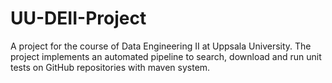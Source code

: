 # UU-DEII-Project
A project for the course of Data Engineering II at Uppsala University. The project implements an automated pipeline to search, download and run unit tests on GitHub repositories with maven system.
